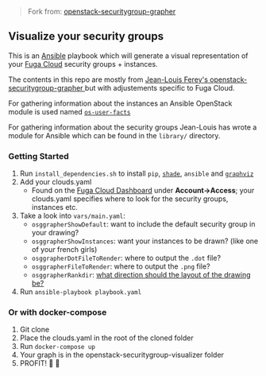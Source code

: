 
> Fork from: [openstack-securitygroup-grapher](https://github.com/jeanlouisferey/openstack-securitygroup-grapher)

## Visualize your security groups

This is an [Ansible](https://docs.ansible.com/ansible/latest/) playbook which will generate a visual representation of your [Fuga Cloud](https://fuga.cloud) security groups + instances.

The contents in this repo are mostly from [Jean-Louis Ferey's openstack-securitygroup-grapher
](https://github.com/jeanlouisferey/openstack-securitygroup-grapher) but with adjustements specific to Fuga Cloud.

For gathering information about the instances an Ansible OpenStack module is used named [`os-user-facts`](https://docs.ansible.com/ansible/latest/modules/os_user_facts_module.html#os-user-facts-module)

For gathering information about the security groups Jean-Louis has wrote a module for Ansible which can be found in the `library/` directory.

### Getting Started
1. Run `install_dependencies.sh` to install `pip`, [`shade`](https://pypi.org/project/shade/), `ansible` and [`graphviz`](https://graphviz.org/)
2. Add your clouds.yaml
    - Found on the [Fuga Cloud Dashboard](https://my.fuga.cloud) under **Account->Access**; your clouds.yaml specifies where to look for the security groups, instances etc.
3. Take a look into `vars/main.yaml`:
    - `osggrapherShowDefault`: want to include the default security group in your drawing?
    - `osggrapherShowInstances`: want your instances to be drawn? (like one of your french girls)
    - `osggrapherDotFileToRender`: where to output the `.dot` file?
    - `osggrapherFileToRender`: where to output the `.png` file?
    - `osggrapherRankdir`: [what direction should the layout of the drawing be?](https://www.graphviz.org/doc/info/attrs.html#d:rankdir)
4. Run `ansible-playbook playbook.yaml`

### Or with docker-compose
1. Git clone
2. Place the clouds.yaml in the root of the cloned folder
3. Run `docker-compose up`
4. Your graph is in the openstack-securitygroup-visualizer folder
5. PROFIT! :tada: :cake:
